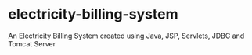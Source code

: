 # electricity-billing-system
An Electricity Billing System created using Java, JSP, Servlets, JDBC and Tomcat Server
